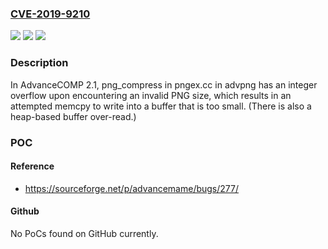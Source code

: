 ### [CVE-2019-9210](https://cve.mitre.org/cgi-bin/cvename.cgi?name=CVE-2019-9210)
![](https://img.shields.io/static/v1?label=Product&message=n%2Fa&color=blue)
![](https://img.shields.io/static/v1?label=Version&message=n%2Fa&color=blue)
![](https://img.shields.io/static/v1?label=Vulnerability&message=n%2Fa&color=brighgreen)

### Description

In AdvanceCOMP 2.1, png_compress in pngex.cc in advpng has an integer overflow upon encountering an invalid PNG size, which results in an attempted memcpy to write into a buffer that is too small. (There is also a heap-based buffer over-read.)

### POC

#### Reference
- https://sourceforge.net/p/advancemame/bugs/277/

#### Github
No PoCs found on GitHub currently.

